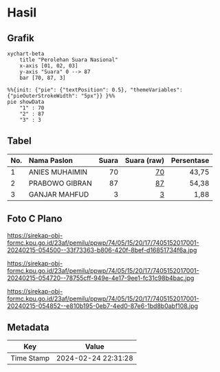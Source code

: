 # Hasil

## Grafik

```mermaid
xychart-beta
    title "Perolehan Suara Nasional"
    x-axis [01, 02, 03]
    y-axis "Suara" 0 --> 87
    bar [70, 87, 3]
```

```mermaid
%%{init: {"pie": {"textPosition": 0.5}, "themeVariables": {"pieOuterStrokeWidth": "5px"}} }%%
pie showData
    "1" : 70
    "2" : 87
    "3" : 3
```

## Tabel

| No. | Nama Paslon    | Suara | Suara (raw) | Persentase |
|:--- |:-------------- | -----:| -----------:| ----------:|
| 1   | ANIES MUHAIMIN | 70    | [70][p-1]   | 43,75      |
| 2   | PRABOWO GIBRAN | 87    | [87][p-2]   | 54,38      |
| 3   | GANJAR MAHFUD  | 3     | [3][p-3]    | 1,88       |


[p-1]: https://github.com/gigit-pemilu/pemilu-2024/blob/main/pilpres/hitung-suara/sub/74-sulawesi-tenggara/sub/05-konawe-selatan/sub/15-mowila/sub/2017-lamebara/sub/001-tps/sub/paslon-1.txt
[p-2]: https://github.com/gigit-pemilu/pemilu-2024/blob/main/pilpres/hitung-suara/sub/74-sulawesi-tenggara/sub/05-konawe-selatan/sub/15-mowila/sub/2017-lamebara/sub/001-tps/sub/paslon-2.txt
[p-3]: https://github.com/gigit-pemilu/pemilu-2024/blob/main/pilpres/hitung-suara/sub/74-sulawesi-tenggara/sub/05-konawe-selatan/sub/15-mowila/sub/2017-lamebara/sub/001-tps/sub/paslon-3.txt

## Foto C Plano

https://sirekap-obj-formc.kpu.go.id/23af/pemilu/ppwp/74/05/15/20/17/7405152017001-20240215-054500--33f73363-b806-420f-8bef-d16851734f6a.jpg

https://sirekap-obj-formc.kpu.go.id/23af/pemilu/ppwp/74/05/15/20/17/7405152017001-20240215-054720--78755cff-949e-4e17-9ee1-fc31c98b4bac.jpg

https://sirekap-obj-formc.kpu.go.id/23af/pemilu/ppwp/74/05/15/20/17/7405152017001-20240215-054852--e810b195-0eb7-4ed0-87e6-1bd8b0abf108.jpg


## Metadata

| Key        | Value               |
| ---------- | ------------------- |
| Time Stamp | 2024-02-24 22:31:28 |




